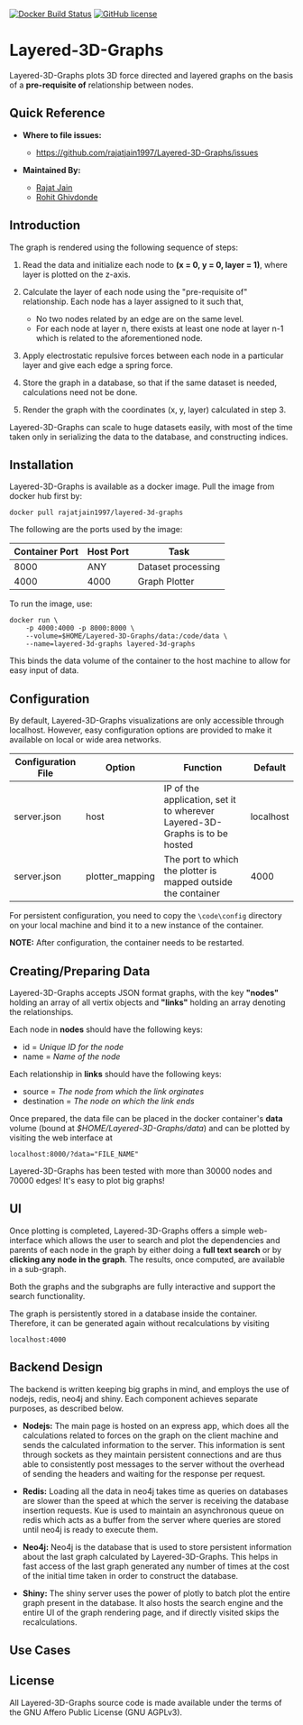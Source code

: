   
[![Docker Build Status](https://img.shields.io/docker/build/rajatjain1997/layered-3d-graphs.svg)](https://hub.docker.com/r/rajatjain1997/layered-3d-graphs)
[![GitHub license](https://img.shields.io/badge/license-AGPLv3-blue.svg)](https://raw.githubusercontent.com/rajatjain1997/Layered-3D-Graphs/master/LICENSE)

# Layered-3D-Graphs

Layered-3D-Graphs plots 3D force directed and layered graphs on the basis of a **pre-requisite of** relationship between nodes.

## Quick Reference

 - **Where to file issues:**
 	- https://github.com/rajatjain1997/Layered-3D-Graphs/issues

- **Maintained By:**
	- [Rajat Jain](https://github.com/rajatjain1997)
	- [Rohit Ghivdonde](https://github.com/RohitG28)

## Introduction

The graph is rendered using the following sequence of steps:

1. Read the data and initialize each node to **(x = 0, y = 0, layer = 1)**, where layer is plotted on the z-axis.

2. Calculate the layer of each node using the "pre-requisite of" relationship. Each node has a layer assigned to it such that, 
	* No two nodes related by an edge are on the same level.
	* For each node at layer n, there exists at least one node at layer n-1 which is related to the aforementioned node.

3. Apply electrostatic repulsive forces between each node in a particular layer and give each edge a spring force.

4. Store the graph in a database, so that if the same dataset is needed, calculations need not be done.

5. Render the graph with the coordinates (x, y, layer) calculated in step 3.

Layered-3D-Graphs can scale to huge datasets easily, with most of the time taken only in serializing the data to the database, and constructing indices.

## Installation

Layered-3D-Graphs is available as a docker image. Pull the image from docker hub first by:

	docker pull rajatjain1997/layered-3d-graphs

The following are the ports used by the image:

Container Port | Host Port | Task
---- | ---- | -------------------
8000 | ANY  | Dataset processing
4000 | 4000 | Graph Plotter

To run the image, use:

	docker run \
		-p 4000:4000 -p 8000:8000 \
		--volume=$HOME/Layered-3D-Graphs/data:/code/data \
		--name=layered-3d-graphs layered-3d-graphs

This binds the data volume of the container to the host machine to allow for easy input of data.

## Configuration

By default, Layered-3D-Graphs visualizations are only accessible through localhost. However, easy configuration options are provided to make it available on local or wide area networks.

Configuration File | Option | Function | Default
------------------ | ------ | -------- | -------
server.json        | host   | IP of the application, set it to wherever Layered-3D-Graphs is to be hosted | localhost
server.json        | plotter_mapping   | The port to which the plotter is mapped outside the container    | 4000

For persistent configuration, you need to copy the `\code\config` directory on your local machine and bind it to a new instance of the container.

**NOTE:** After configuration, the container needs to be restarted.

## Creating/Preparing Data

Layered-3D-Graphs accepts JSON format graphs, with the key **"nodes"** holding an array of all vertix objects and **"links"** holding an array denoting the relationships.

Each node in **nodes** should have the following keys:
- id = *Unique ID for the node*
- name = *Name of the node*

Each relationship in **links** should have the following keys:
- source = *The node from which the link orginates*
- destination = *The node on which the link ends*

Once prepared, the data file can be placed in the docker container's **data** volume (bound at *$HOME/Layered-3D-Graphs/data*) and can be plotted by visiting the web interface at

	localhost:8000/?data="FILE_NAME"

Layered-3D-Graphs has been tested with more than 30000 nodes and 70000 edges! It's easy to plot big graphs!

## UI

Once plotting is completed, Layered-3D-Graphs offers a simple web-interface which allows the user to search and plot the dependencies and parents of each node in the graph by either doing a **full text search** or by **clicking any node in the graph**. The results, once computed, are available in a sub-graph.

Both the graphs and the subgraphs are fully interactive and support the search functionality.

The graph is persistently stored in a database inside the container. Therefore, it can be generated again without recalculations by visiting

	localhost:4000

## Backend Design

The backend is written keeping big graphs in mind, and employs the use of nodejs, redis, neo4j and shiny. Each component achieves separate purposes, as described below.

- **Nodejs:** The main page is hosted on an express app, which does all the calculations related to forces on the graph on the client machine and sends the calculated information to the server. This information is sent through sockets as they maintain persistent connections and are thus able to consistently post messages to the server without the overhead of sending the headers and waiting for the response per request. 	

- **Redis:** Loading all the data in neo4j takes time as queries on databases are slower than the speed at which the server is receiving the database insertion requests. Kue is used to maintain an asynchronous queue on redis which acts as a buffer from the server where queries are stored until neo4j is ready to execute them.

- **Neo4j:** Neo4j is the database that is used to store persistent information about the last graph calculated by Layered-3D-Graphs. This helps in fast access of the last graph generated any number of times at the cost of the initial time taken in order to construct the database.

- **Shiny:** The shiny server uses the power of plotly to batch plot the entire graph present in the database. It also hosts the search engine and the entire UI of the graph rendering page, and if directly visited skips the recalculations.

## Use Cases



## License

All Layered-3D-Graphs source code is made available under the terms of the GNU Affero Public License (GNU AGPLv3).